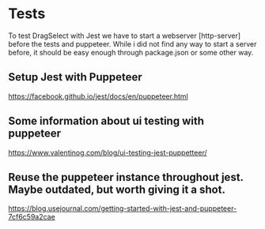 # Tests

To test DragSelect with Jest we have to start a webserver [http-server] before the tests and puppeteer.
While i did not find any way to start a server before, it should be easy enough through package.json or some other way.


## Setup Jest with Puppeteer
https://facebook.github.io/jest/docs/en/puppeteer.html

## Some information about ui testing with puppeteer
https://www.valentinog.com/blog/ui-testing-jest-puppetteer/


## Reuse the puppeteer instance throughout jest. Maybe outdated, but worth giving it a shot.
https://blog.usejournal.com/getting-started-with-jest-and-puppeteer-7cf6c59a2cae